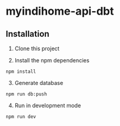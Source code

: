 # myindihome-api-dbt

## Installation

1. Clone this project

2. Install the npm dependencies
```
npm install
```

3. Generate database
```
npm run db:push
```

4. Run in development mode
```
npm run dev
```
